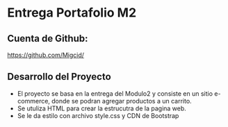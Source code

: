# Entrega Portafolio M2

## Cuenta de Github:
https://github.com/Migcid/

## Desarrollo del Proyecto
 - El proyecto se basa en la entrega del Modulo2 y consiste en un sitio e-commerce, donde se podran agregar productos a un carrito.
 - Se utuliza HTML para crear la estrucutra de la pagina web.
 - Se le da estilo con archivo style.css y CDN de Bootstrap
